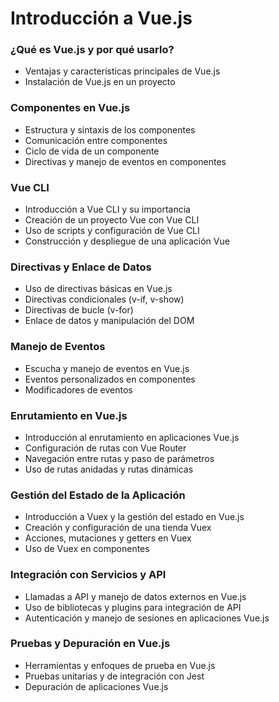 # Introducción a Vue.js

### ¿Qué es Vue.js y por qué usarlo?
- Ventajas y características principales de Vue.js
- Instalación de Vue.js en un proyecto
### Componentes en Vue.js
- Estructura y sintaxis de los componentes
- Comunicación entre componentes
- Ciclo de vida de un componente
- Directivas y manejo de eventos en componentes
### Vue CLI
- Introducción a Vue CLI y su importancia
- Creación de un proyecto Vue con Vue CLI
- Uso de scripts y configuración de Vue CLI
- Construcción y despliegue de una aplicación Vue
### Directivas y Enlace de Datos
- Uso de directivas básicas en Vue.js
- Directivas condicionales (v-if, v-show)
- Directivas de bucle (v-for)
- Enlace de datos y manipulación del DOM
### Manejo de Eventos
- Escucha y manejo de eventos en Vue.js
- Eventos personalizados en componentes
- Modificadores de eventos
### Enrutamiento en Vue.js
- Introducción al enrutamiento en aplicaciones Vue.js
- Configuración de rutas con Vue Router
- Navegación entre rutas y paso de parámetros
- Uso de rutas anidadas y rutas dinámicas
### Gestión del Estado de la Aplicación
- Introducción a Vuex y la gestión del estado en Vue.js
- Creación y configuración de una tienda Vuex
- Acciones, mutaciones y getters en Vuex
- Uso de Vuex en componentes
### Integración con Servicios y API
- Llamadas a API y manejo de datos externos en Vue.js
- Uso de bibliotecas y plugins para integración de API
- Autenticación y manejo de sesiones en aplicaciones Vue.js
### Pruebas y Depuración en Vue.js
- Herramientas y enfoques de prueba en Vue.js
- Pruebas unitarias y de integración con Jest
- Depuración de aplicaciones Vue.js